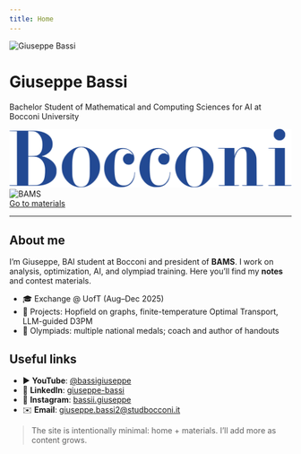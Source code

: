 ```yaml
---
title: Home
---
```


<div class="hero-lake">
  <div class="hero-inner">
    <!-- NOTE SU IMMAGINI:
         - Converte "Giuseppe_Square.heic" in .jpg/.png/.webp (HEIC non è supportato dai browser).
         - Salva ad es. assets/giuseppe-square.jpg -->
    <img class="avatar" src="assets/giuseppe-square.jpg" alt="Giuseppe Bassi" />
    <div class="center">
      <h1 class="hero-title">Giuseppe Bassi</h1>
      <p class="hero-subtitle">Bachelor Student of Mathematical and Computing Sciences for AI at Bocconi University</p>
    </div>
    <div class="right">
      <img src="assets/Logo_Bocconi_2.svg" alt="Bocconi" title="Università Bocconi" />
      <!-- Rinomina "BAMS FINALE (1).png" in un nome senza spazi, es. bams-logo-final.png -->
      <img src="assets/bams-logo-final.png" alt="BAMS" title="BAMS" />
    </div>
  </div>
</div>

<div class="top-cta">
  <a class="md-button md-button--xl md-button--primary" href="notes/">Go to materials</a>
</div>

---

## About me
I’m Giuseppe, BAI student at Bocconi and president of **BAMS**. I work on analysis, optimization, AI, and olympiad training. Here you’ll find my **notes** and contest materials.

- 🎓 Exchange @ UofT (Aug–Dec 2025)
- 🧠 Projects: Hopfield on graphs, finite-temperature Optimal Transport, LLM-guided D3PM
- 🏅 Olympiads: multiple national medals; coach and author of handouts

## Useful links
- ▶️ **YouTube**: [@bassigiuseppe](https://www.youtube.com/@bassigiuseppe)
- 💼 **LinkedIn**: [giuseppe-bassi](https://www.linkedin.com/in/giuseppe-bassi/)
- 📸 **Instagram**: [bassii.giuseppe](https://www.instagram.com/bassii.giuseppe/)
- ✉️ **Email**: [giuseppe.bassi2@studbocconi.it](mailto:giuseppe.bassi2@studbocconi.it)

> The site is intentionally minimal: home + materials. I’ll add more as content grows.
